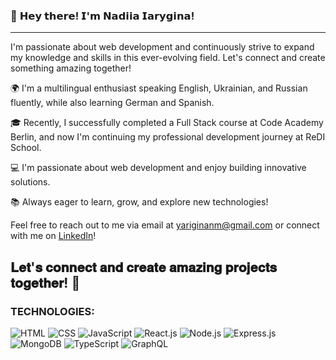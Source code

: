 

### 👋 **𝗛𝗲𝘆 𝘁𝗵𝗲𝗿𝗲!** 𝗜'𝗺 𝗡𝗮𝗱𝗶𝗶𝗮 𝗜𝗮𝗿𝘆𝗴𝗶𝗻𝗮!
---


I'm passionate about web development and continuously strive to expand my knowledge and skills in this ever-evolving field.
Let's connect and create something amazing together!

🌍 I'm a multilingual enthusiast speaking English, Ukrainian, and Russian fluently, while also learning German and Spanish.

🎓 Recently, I successfully completed a Full Stack course at Code Academy Berlin, and now I'm continuing my professional development journey at ReDI School.

💻 I'm passionate about web development and enjoy building innovative solutions.

📚 Always eager to learn, grow, and explore new technologies!

Feel free to reach out to me via email at [yariginanm@gmail.com](mailto:yariginanm@gmail.com) or connect with me on [LinkedIn](https://www.linkedin.com/in/nadiia-iarygina/)!

𝐋𝐞𝐭'𝐬 𝐜𝐨𝐧𝐧𝐞𝐜𝐭 𝐚𝐧𝐝 𝐜𝐫𝐞𝐚𝐭𝐞 𝐚𝐦𝐚𝐳𝐢𝐧𝐠 𝐩𝐫𝐨𝐣𝐞𝐜𝐭𝐬 𝐭𝐨𝐠𝐞𝐭𝐡𝐞𝐫! 🚀
---
### TECHNOLOGIES:
![HTML](https://img.icons8.com/color/96/000000/html-5.png) ![CSS](https://img.icons8.com/color/96/000000/css3.png) ![JavaScript](https://img.icons8.com/color/96/000000/javascript.png) ![React.js](https://img.icons8.com/color/96/000000/react-native.png) ![Node.js](https://img.icons8.com/color/96/000000/nodejs.png) ![Express.js](https://img.icons8.com/color/96/000000/express.png) ![MongoDB](https://img.icons8.com/color/96/000000/mongodb.png) ![TypeScript](https://img.icons8.com/color/96/000000/typescript.png)  ![GraphQL](https://img.icons8.com/color/96/000000/graphql.png) 










<!---
Nadiia2323/Nadiia2323 is a ✨ special ✨ repository because its `README.md` (this file) appears on your GitHub profile.
You can click the Preview link to take a look at your changes.
--->
